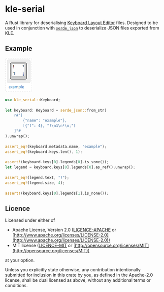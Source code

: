 # kle-serial

A Rust library for deserialising [Keyboard Layout Editor] files.
Designed to be used in conjunction with [`serde_json`] to deserialize JSON files exported from KLE.

## Example

![example]

```rust
use kle_serial::Keyboard;

let keyboard: Keyboard = serde_json::from_str(
    r#"[
        {"name": "example"},
        [{"f": 4}, "!\n1\n¹\n¡"]
    ]"#
).unwrap();

assert_eq!(keyboard.metadata.name, "example");
assert_eq!(keyboard.keys.len(), 1);

assert!(keyboard.keys[0].legends[0].is_some());
let legend = keyboard.keys[0].legends[0].as_ref().unwrap();

assert_eq!(legend.text, "!");
assert_eq!(legend.size, 4);

assert!(keyboard.keys[0].legends[1].is_none());
```

[Keyboard Layout Editor]: http://www.keyboard-layout-editor.com/
[`serde_json`]: https://crates.io/crates/serde_json
[example]: doc/example.png

## Licence

Licensed under either of

* Apache License, Version 2.0 ([LICENCE-APACHE](LICENCE-APACHE) or [http://www.apache.org/licenses/LICENSE-2.0](http://www.apache.org/licenses/LICENSE-2.0))
* MIT license ([LICENCE-MIT](LICENCE-MIT) or [http://opensource.org/licenses/MIT](http://opensource.org/licenses/MIT))

at your option.

Unless you explicitly state otherwise, any contribution intentionally submitted for inclusion in
this crate by you, as defined in the Apache-2.0 license, shall be dual licensed as above, without
any additional terms or conditions.
